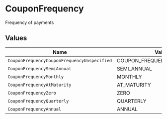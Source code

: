 # CouponFrequency

Frequency of payments


## Values

| Name                                        | Value                                       |
| ------------------------------------------- | ------------------------------------------- |
| `CouponFrequencyCouponFrequencyUnspecified` | COUPON_FREQUENCY_UNSPECIFIED                |
| `CouponFrequencySemiAnnual`                 | SEMI_ANNUAL                                 |
| `CouponFrequencyMonthly`                    | MONTHLY                                     |
| `CouponFrequencyAtMaturity`                 | AT_MATURITY                                 |
| `CouponFrequencyZero`                       | ZERO                                        |
| `CouponFrequencyQuarterly`                  | QUARTERLY                                   |
| `CouponFrequencyAnnual`                     | ANNUAL                                      |